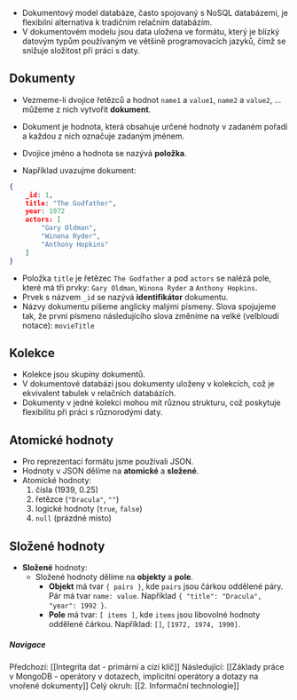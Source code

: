- Dokumentový model databáze, často spojovaný s NoSQL databázemi, je flexibilní alternativa k tradičním relačním databázím.
- V dokumentovém modelu jsou data uložena ve formátu, který je blízký datovým typům používaným ve většině programovacích jazyků, čímž se snižuje složitost při práci s daty.

## Dokumenty
- Vezmeme-li dvojice řetězců a hodnot `name1` a `value1`, `name2` a `value2`, ... můžeme z nich vytvořit **dokument**.
- Dokument je hodnota, která obsahuje určené hodnoty v zadaném pořadí a každou z nich označuje zadaným jménem.
- Dvojice jméno a hodnota se nazývá **položka**.

- Například uvazujme dokument:
```JSON
{
	_id: 1,
	title: "The Godfather",
	year: 1972
	actors: [
		"Gary Oldman",
		"Winona Ryder",
		"Anthony Hopkins"
	]
}
```
- Položka `title` je řetězec `The Godfather` a pod `actors` se nalézá pole, které má tři prvky: `Gary Oldman`, `Winona Ryder` a `Anthony Hopkins`.
- Prvek s názvem `_id` se nazývá **identifikátor** dokumentu.
- Názvy dokumentu píšeme anglicky malými písmeny. Slova spojujeme tak, že první písmeno následujícího slova změníme na velké (velbloudí notace): `movieTitle`

## Kolekce
- Kolekce jsou skupiny dokumentů.
- V dokumentové databázi jsou dokumenty uloženy v kolekcích, což je ekvivalent tabulek v relačních databázích.
- Dokumenty v jedné kolekci mohou mít různou strukturu, což poskytuje flexibilitu při práci s různorodými daty.

## Atomické hodnoty
- Pro reprezentaci formátu jsme používali JSON.
- Hodnoty v JSON dělíme na **atomické** a **složené**.
- Atomické hodnoty:
	1. čísla ($1939$, $0.25$)
	2. řetězce (`"Dracula"`, `""`)
	3. logické hodnoty (`true`, `false`)
	4. `null` (prázdné místo)

## Složené hodnoty
- **Složené** hodnoty:
	- Složené hodnoty dělíme na **objekty** a **pole**.
		- **Objekt** má tvar `{ pairs }`, kde `pairs` jsou čárkou oddělené páry. Pár má tvar `name: value`. Například `{ "title": "Dracula", "year": 1992 }`.
		- **Pole** má tvar: `[ items ]`, kde `items` jsou libovolné hodnoty oddělené čárkou. Například: `[]`, `[1972, 1974, 1990]`.



##### Navigace
Předchozí:  [[Integrita dat - primární a cizí klíč]]
Následující: [[Základy práce v MongoDB - operátory v dotazech, implicitní operátory a dotazy na vnořené dokumenty]]
Celý okruh: [[2. Informační technologie]]